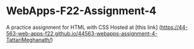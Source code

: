 # WebApps-F22-Assignment-4
A practice assignment for HTML with CSS
Hosted at [this link] (https://44-563-web-apps-f22.github.io/44563-webapps-assignment-4-TattariMeghanath/)